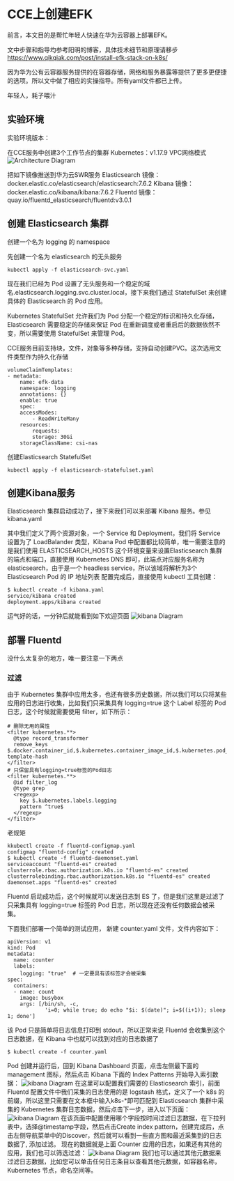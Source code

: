 # CCE上创建EFK
前言，本文目的是帮忙年轻人快速在华为云容器上部署EFK。

文中步骤和指导均参考阳明的博客，具体技术细节和原理请移步 https://www.qikqiak.com/post/install-efk-stack-on-k8s/

因为华为公有云容器服务提供的在容器存储，网络和服务暴露等提供了更多更便捷的选项。所以文中做了相应的实操指导。所有yaml文件都已上传。

年轻人，耗子喂汁

## 实验环境

实验环境版本：

在CCE服务中创建3个工作节点的集群
Kubernetes：v1.17.9
VPC网络模式
![Architecture Diagram](/img/jiqundetail.png)

把如下镜像推送到华为云SWR服务
Elasticsearch 镜像：docker.elastic.co/elasticsearch/elasticsearch:7.6.2
Kibana 镜像：docker.elastic.co/kibana/kibana:7.6.2
Fluentd 镜像：quay.io/fluentd_elasticsearch/fluentd:v3.0.1

## 创建 Elasticsearch 集群

创建一个名为 logging 的 namespace

先创建一个名为 elasticsearch 的无头服务
```
kubectl apply -f elasticsearch-svc.yaml
```
现在我们已经为 Pod 设置了无头服务和一个稳定的域名.elasticsearch.logging.svc.cluster.local，接下来我们通过 StatefulSet 来创建具体的 Elasticsearch 的 Pod 应用。

Kubernetes StatefulSet 允许我们为 Pod 分配一个稳定的标识和持久化存储，Elasticsearch 需要稳定的存储来保证 Pod 在重新调度或者重启后的数据依然不变，所以需要使用 StatefulSet 来管理 Pod。

CCE服务目前支持块，文件，对象等多种存储，支持自动创建PVC。这次选用文件类型作为持久化存储
```
volumeClaimTemplates:
- metadata:
    name: efk-data
    namespace: logging
    annotations: {}
    enable: true
    spec:
    accessModes:
        - ReadWriteMany
    resources:
        requests:
        storage: 30Gi
    storageClassName: csi-nas 
```
创建Elasticsearch StatefulSet
```
kubectl apply -f elasticsearch-statefulset.yaml
```
## 创建Kibana服务
Elasticsearch 集群启动成功了，接下来我们可以来部署 Kibana 服务。参见kibana.yaml

其中我们定义了两个资源对象，一个 Service 和 Deployment，我们将 Service 设置为了 LoadBalander 类型，Kibana Pod 中配置都比较简单，唯一需要注意的是我们使用 ELASTICSEARCH_HOSTS 这个环境变量来设置Elasticsearch 集群的端点和端口，直接使用 Kubernetes DNS 即可，此端点对应服务名称为 elasticsearch，由于是一个 headless service，所以该域将解析为3个 Elasticsearch Pod 的 IP 地址列表
配置完成后，直接使用 kubectl 工具创建：
```
$ kubectl create -f kibana.yaml
service/kibana created
deployment.apps/kibana created
```
运气好的话，一分钟后就能看到如下欢迎页面
![kibana Diagram](./img/kibanaorig.png)

## 部署 Fluentd

没什么太复杂的地方，唯一要注意一下两点
### 过滤
由于 Kubernetes 集群中应用太多，也还有很多历史数据，所以我们可以只将某些应用的日志进行收集，比如我们只采集具有 logging=true 这个 Label 标签的 Pod 日志，这个时候就需要使用 filter，如下所示：
```
# 删除无用的属性
<filter kubernetes.**>
  @type record_transformer
  remove_keys $.docker.container_id,$.kubernetes.container_image_id,$.kubernetes.pod_id,$.kubernetes.namespace_id,$.kubernetes.master_url,$.kubernetes.labels.pod-template-hash
</filter>
# 只保留具有logging=true标签的Pod日志
<filter kubernetes.**>
  @id filter_log
  @type grep
  <regexp>
    key $.kubernetes.labels.logging
    pattern ^true$
  </regexp>
</filter>
```
老规矩 
```
kkubectl create -f fluentd-configmap.yaml
configmap "fluentd-config" created
$ kubectl create -f fluentd-daemonset.yaml
serviceaccount "fluentd-es" created
clusterrole.rbac.authorization.k8s.io "fluentd-es" created
clusterrolebinding.rbac.authorization.k8s.io "fluentd-es" created
daemonset.apps "fluentd-es" created 
```
Fluentd 启动成功后，这个时候就可以发送日志到 ES 了，但是我们这里是过滤了只采集具有 logging=true 标签的 Pod 日志，所以现在还没有任何数据会被采集。

下面我们部署一个简单的测试应用， 新建 counter.yaml 文件，文件内容如下：
```
apiVersion: v1
kind: Pod
metadata:
  name: counter
  labels:
    logging: "true"  # 一定要具有该标签才会被采集
spec:
  containers:
  - name: count
    image: busybox
    args: [/bin/sh, -c,
            'i=0; while true; do echo "$i: $(date)"; i=$((i+1)); sleep 1; done']
```
该 Pod 只是简单将日志信息打印到 stdout，所以正常来说 Fluentd 会收集到这个日志数据，在 Kibana 中也就可以找到对应的日志数据了
```
$ kubectl create -f counter.yaml
```
Pod 创建并运行后，回到 Kibana Dashboard 页面，点击左侧最下面的 management 图标，然后点击 Kibana 下面的 Index Patterns 开始导入索引数据：
![kibana Diagram](./img/createindex.png)
在这里可以配置我们需要的 Elasticsearch 索引，前面 Fluentd 配置文件中我们采集的日志使用的是 logstash 格式，定义了一个 k8s 的前缀，所以这里只需要在文本框中输入k8s-*即可匹配到 Elasticsearch 集群中采集的 Kubernetes 集群日志数据，然后点击下一步，进入以下页面：
![kibana Diagram](./img/createindex2.png)
在该页面中配置使用哪个字段按时间过滤日志数据，在下拉列表中，选择@timestamp字段，然后点击Create index pattern，创建完成后，点击左侧导航菜单中的Discover，然后就可以看到一些直方图和最近采集到的日志数据了, 添加过滤。
现在的数据就是上面 Counter 应用的日志，如果还有其他的应用，我们也可以筛选过滤：
![kibana Diagram](./img/addfilter.png)
我们也可以通过其他元数据来过滤日志数据，比如您可以单击任何日志条目以查看其他元数据，如容器名称，Kubernetes 节点，命名空间等。
